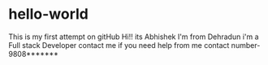 # hello-world
This is my first attempt on gitHub 
Hi!! its Abhishek I'm from Dehradun i'm a Full stack Developer contact me if you need help from me 
contact number- 9808*******
